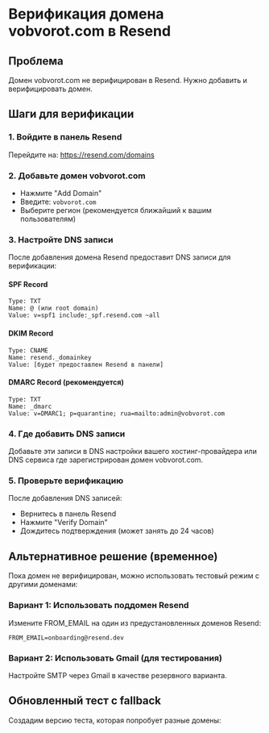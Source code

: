 # Верификация домена vobvorot.com в Resend

## Проблема
Домен vobvorot.com не верифицирован в Resend. Нужно добавить и верифицировать домен.

## Шаги для верификации

### 1. Войдите в панель Resend
Перейдите на: https://resend.com/domains

### 2. Добавьте домен vobvorot.com
- Нажмите "Add Domain"
- Введите: `vobvorot.com`
- Выберите регион (рекомендуется ближайший к вашим пользователям)

### 3. Настройте DNS записи

После добавления домена Resend предоставит DNS записи для верификации:

#### SPF Record
```
Type: TXT
Name: @ (или root domain)
Value: v=spf1 include:_spf.resend.com ~all
```

#### DKIM Record
```
Type: CNAME
Name: resend._domainkey
Value: [будет предоставлен Resend в панели]
```

#### DMARC Record (рекомендуется)
```
Type: TXT
Name: _dmarc
Value: v=DMARC1; p=quarantine; rua=mailto:admin@vobvorot.com
```

### 4. Где добавить DNS записи

Добавьте эти записи в DNS настройки вашего хостинг-провайдера или DNS сервиса где зарегистрирован домен vobvorot.com.

### 5. Проверьте верификацию

После добавления DNS записей:
- Вернитесь в панель Resend
- Нажмите "Verify Domain"
- Дождитесь подтверждения (может занять до 24 часов)

## Альтернативное решение (временное)

Пока домен не верифицирован, можно использовать тестовый режим с другими доменами:

### Вариант 1: Использовать поддомен Resend
Измените FROM_EMAIL на один из предустановленных доменов Resend:
```
FROM_EMAIL=onboarding@resend.dev
```

### Вариант 2: Использовать Gmail (для тестирования)
Настройте SMTP через Gmail в качестве резервного варианта.

## Обновленный тест с fallback

Создадим версию теста, которая попробует разные домены: